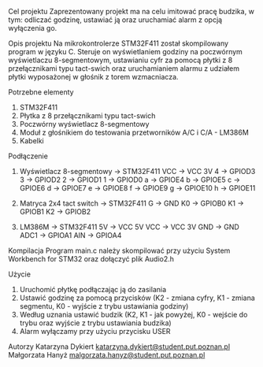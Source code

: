 
Cel projektu
Zaprezentowany projekt ma na celu imitować pracę budzika, w tym: odliczać godzinę, ustawiać ją oraz uruchamiać alarm z opcją wyłączenia go. 

Opis projektu
Na mikrokontrolerze STM32F411 został skompilowany program w języku C. Steruje on wyświetlaniem godziny na poczwórnym wyświetlaczu 8-segmentowym, ustawianiu cyfr za pomocą płytki z 8 przełącznikami typu tact-swich oraz uruchamianiem alarmu z udziałem płytki wyposażonej w głośnik z torem wzmacniacza.
 
Potrzebne elementy 
1. STM32F411
2. Płytka z 8 przełącznikami typu tact-swich
3. Poczwórny wyświetlacz 8-segmentowy
4. Moduł z głośnikiem do testowania przetworników A/C i C/A - LM386M
5. Kabelki

Podłączenie
1. Wyświetlacz 8-segmentowy -> STM32F411
   VCC -> VCC 3V
   4   -> GPIOD3
   3   -> GPIOD2
   2   -> GPIOD1
   1   -> GPIOD0
   a   -> GPIOE4
   b   -> GPIOE5
   c   -> GPIOE6
   d   -> GPIOE7
   e   -> GPIOE8
   f   -> GPIOE9
   g   -> GPIOE10
   h   -> GPIOE11
   
2. Matryca 2x4 tact switch -> STM32F411
   G  -> GND
   K0 -> GPIOB0
   K1 -> GPIOB1
   K2 -> GPIOB2
   
3. LM386M -> STM32F411
   5V   -> VCC 5V
   VCC  -> VCC 3V
   GND  -> GND
   ADC1 -> GPIOA1
   AIN  -> GPIOA4

Kompilacja
Program main.c należy skompilować przy użyciu System Workbench for STM32 oraz dołączyć plik Audio2.h

Użycie
1. Uruchomić płytkę podłączając ją do zasilania
2. Ustawić godzinę za pomocą przycisków (K2 - zmiana cyfry, K1 - zmiana segmentu, K0 - wyjście z trybu ustawiania godziny)
3. Według uznania ustawić budzik (K2, K1 - jak powyżej, K0 - wejście do trybu oraz wyjście z trybu ustawiania budzika)
4. Alarm wyłączamy przy użyciu przycisku USER

Autorzy
Katarzyna Dykiert
katarzyna.dykiert@student.put.poznan.pl
Małgorzata Hanyż
malgorzata.hanyz@student.put.poznan.pl
